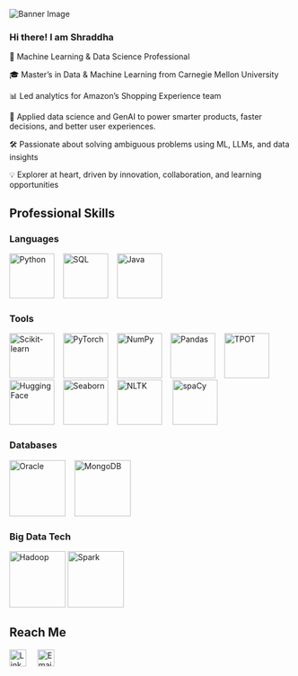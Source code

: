 ![Banner Image](https://miro.medium.com/v2/resize:fit:9100\/0*3eZEKrg2y7Pt6iZI.jpg)

### Hi there! I am Shraddha

🤖 Machine Learning & Data Science Professional

🎓 Master’s in Data & Machine Learning from Carnegie Mellon University

📊  Led analytics for Amazon’s Shopping Experience team

🧠 Applied data science and GenAI to power smarter products, faster decisions, and better user experiences.

🛠️ Passionate about solving ambiguous problems using ML, LLMs, and data insights

💡 Explorer at heart, driven by innovation, collaboration, and learning opportunities

##  Professional Skills
### Languages
<img src="https://upload.wikimedia.org/wikipedia/commons/c/c3/Python-logo-notext.svg" alt="Python" width="80\"/>&nbsp;&nbsp;&nbsp; <img src="https://upload.wikimedia.org/wikipedia/commons/2/29/Postgresql_elephant.svg" alt="SQL" width="80\"/>&nbsp;&nbsp;&nbsp; <img src="https://upload.wikimedia.org/wikipedia/en/3/30/Java_programming_language_logo.svg" alt="Java" width="80\"/>

### Tools

<div>
  <img src="https://upload.wikimedia.org/wikipedia/commons/0/05/Scikit_learn_logo_small.svg" alt="Scikit-learn" width="80" style="display:inline-block;"/>&nbsp;&nbsp;&nbsp;
  <img src="https://pytorch.org/assets/images/pytorch-logo.png" alt="PyTorch" width="80" style="display:inline-block;"/>&nbsp;&nbsp;&nbsp;
  <img src="https://numpy.org/doc/stable/_static/numpylogo.svg" alt="NumPy" width="80" style="display:inline-block;"/>&nbsp;&nbsp;&nbsp;
  <img src="https://pandas.pydata.org/static/img/pandas_white.svg" alt="Pandas" width="80" style="display:inline-block;"/>&nbsp;&nbsp;&nbsp;
  <img src="https://raw.githubusercontent.com/EpistasisLab/tpot/master/images/tpot-logo.jpg" alt="TPOT" width="80" style="display:inline-block;"/>&nbsp;&nbsp;&nbsp;
  <img src="https://huggingface.co/front/assets/huggingface_logo-noborder.svg" alt="Hugging Face" width="80"/>&nbsp;&nbsp;&nbsp;
  <img src="https://seaborn.pydata.org/_static/logo-wide-lightbg.svg" alt="Seaborn" width="80" style="display:inline-block;"/>&nbsp;&nbsp;&nbsp;
  <img src="https://encrypted-tbn0.gstatic.com/images?q=tbn:ANd9GcQbeeN-2NRN6cQ2kSWyDgopb7NwDBdKV6qVUnEQf5Uc&s" alt="NLTK" width="80" style="display:inline-block;"/> &nbsp;&nbsp;&nbsp;
  <img src="https://upload.wikimedia.org/wikipedia/commons/thumb/8/88/SpaCy_logo.svg/2560px-SpaCy_logo.svg.png" alt="spaCy" width="80" style="display:inline-block;"/>&nbsp;&nbsp;&nbsp;&nbsp;
</div>



### Databases
<img src="https://upload.wikimedia.org/wikipedia/commons/5/50/Oracle_logo.svg" alt="Oracle" width="100"/>&nbsp;&nbsp;&nbsp; <img src="https://webassets.mongodb.com/_com_assets/cms/MongoDB_Logo_FullColorBlack_RGB-4td3yuxzjs.png" alt="MongoDB" width="100"/>&nbsp;&nbsp;&nbsp;


### Big Data Tech
<img src="https://upload.wikimedia.org/wikipedia/commons/0/0e/Hadoop_logo.svg" alt="Hadoop" width="100\" /> <img src="https://upload.wikimedia.org/wikipedia/commons/f/f3/Apache_Spark_logo.svg" alt="Spark" width="100\"/>

## Reach Me
[<img src="https://upload.wikimedia.org/wikipedia/commons/c/ca/LinkedIn_logo_initials.png" alt="LinkedIn" width="30"/>](https://www.linkedin.com/in/shraddha-gupte/) &nbsp;&nbsp;&nbsp; [<img src="https://upload.wikimedia.org/wikipedia/commons/7/7e/Gmail_icon_%282020%29.svg" alt="Email" width="30"/>](mailto:shraddhagupte97@gmail.com)


